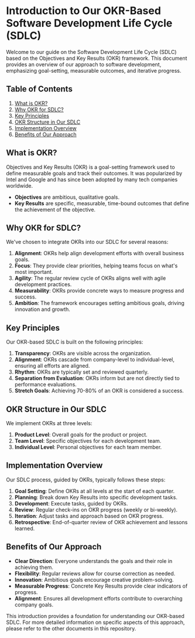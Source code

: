 # Introduction to Our OKR-Based Software Development Life Cycle (SDLC)

Welcome to our guide on the Software Development Life Cycle (SDLC) based on the Objectives and Key Results (OKR) framework. This document provides an overview of our approach to software development, emphasizing goal-setting, measurable outcomes, and iterative progress.

## Table of Contents

1. [What is OKR?](#what-is-okr)
2. [Why OKR for SDLC?](#why-okr-for-sdlc)
3. [Key Principles](#key-principles)
4. [OKR Structure in Our SDLC](#okr-structure-in-our-sdlc)
5. [Implementation Overview](#implementation-overview)
6. [Benefits of Our Approach](#benefits-of-our-approach)

## What is OKR?

Objectives and Key Results (OKR) is a goal-setting framework used to define measurable goals and track their outcomes. It was popularized by Intel and Google and has since been adopted by many tech companies worldwide.

- **Objectives** are ambitious, qualitative goals.
- **Key Results** are specific, measurable, time-bound outcomes that define the achievement of the objective.

## Why OKR for SDLC?

We've chosen to integrate OKRs into our SDLC for several reasons:

1. **Alignment**: OKRs help align development efforts with overall business goals.
2. **Focus**: They provide clear priorities, helping teams focus on what's most important.
3. **Agility**: The regular review cycle of OKRs aligns well with agile development practices.
4. **Measurability**: OKRs provide concrete ways to measure progress and success.
5. **Ambition**: The framework encourages setting ambitious goals, driving innovation and growth.

## Key Principles

Our OKR-based SDLC is built on the following principles:

1. **Transparency**: OKRs are visible across the organization.
2. **Alignment**: OKRs cascade from company-level to individual-level, ensuring all efforts are aligned.
3. **Rhythm**: OKRs are typically set and reviewed quarterly.
4. **Separation from Evaluation**: OKRs inform but are not directly tied to performance evaluations.
5. **Stretch Goals**: Achieving 70-80% of an OKR is considered a success.

## OKR Structure in Our SDLC

We implement OKRs at three levels:

1. **Product Level**: Overall goals for the product or project.
2. **Team Level**: Specific objectives for each development team.
3. **Individual Level**: Personal objectives for each team member.

## Implementation Overview

Our SDLC process, guided by OKRs, typically follows these steps:

1. **Goal Setting**: Define OKRs at all levels at the start of each quarter.
2. **Planning**: Break down Key Results into specific development tasks.
3. **Development**: Execute tasks, guided by OKRs.
4. **Review**: Regular check-ins on OKR progress (weekly or bi-weekly).
5. **Iteration**: Adjust tasks and approach based on OKR progress.
6. **Retrospective**: End-of-quarter review of OKR achievement and lessons learned.

## Benefits of Our Approach

- **Clear Direction**: Everyone understands the goals and their role in achieving them.
- **Flexibility**: Regular reviews allow for course correction as needed.
- **Innovation**: Ambitious goals encourage creative problem-solving.
- **Measurable Progress**: Concrete Key Results provide clear indicators of progress.
- **Alignment**: Ensures all development efforts contribute to overarching company goals.

This introduction provides a foundation for understanding our OKR-based SDLC. For more detailed information on specific aspects of this approach, please refer to the other documents in this repository.